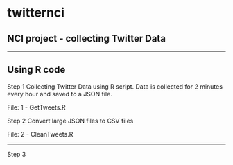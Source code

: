 # twitternci
NCI project - collecting Twitter Data
---------------------------------------------------------------------------------

---------------------------------------------------------------------------------
Using R code
---------------------------------------------------------------------------------
Step 1
  Collecting Twitter Data using R script.
  Data is collected for 2 minutes every hour and saved to a JSON file.
  
  File: 1 - GetTweets.R

Step 2
  Convert large JSON files to CSV files
  
  File: 2 - CleanTweets.R

_____
Step 3



